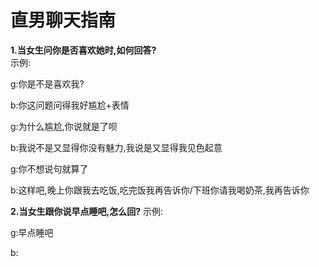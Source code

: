 # 直男聊天指南
**1.当女生问你是否喜欢她时,如何回答?**  
  示例:  
  
  g:你是不是喜欢我?  
  
  b:你这问题问得我好尴尬+表情  
  
  g:为什么尴尬,你说就是了呗  
  
  b:我说不是又显得你没有魅力,我说是又显得我见色起意  
  
  g:你不想说句就算了  
  
  b:这样吧,晚上你跟我去吃饭,吃完饭我再告诉你/下班你请我喝奶茶,我再告诉你  

**2.当女生跟你说早点睡吧,怎么回?**
  示例:
 
  g:早点睡吧
  
  b: